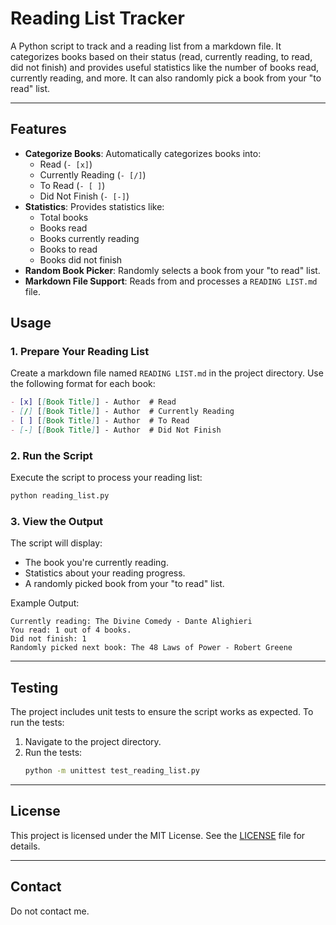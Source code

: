 # Reading List Tracker

A Python script to track and a reading list from a markdown file. It categorizes books based on their status (read, currently reading, to read, did not finish) and provides useful statistics like the number of books read, currently reading, and more. It can also randomly pick a book from your "to read" list.

---

## Features

- **Categorize Books**: Automatically categorizes books into:
  - Read (`- [x]`)
  - Currently Reading (`- [/]`)
  - To Read (`- [ ]`)
  - Did Not Finish (`- [-]`)
- **Statistics**: Provides statistics like:
  - Total books
  - Books read
  - Books currently reading
  - Books to read
  - Books did not finish
- **Random Book Picker**: Randomly selects a book from your "to read" list.
- **Markdown File Support**: Reads from and processes a `READING LIST.md` file.

## Usage

### 1. Prepare Your Reading List
Create a markdown file named `READING LIST.md` in the project directory. Use the following format for each book:

```markdown
- [x] [[Book Title]] - Author  # Read
- [/] [[Book Title]] - Author  # Currently Reading
- [ ] [[Book Title]] - Author  # To Read
- [-] [[Book Title]] - Author  # Did Not Finish
```

### 2. Run the Script
Execute the script to process your reading list:
```bash
python reading_list.py
```

### 3. View the Output
The script will display:
- The book you're currently reading.
- Statistics about your reading progress.
- A randomly picked book from your "to read" list.

Example Output:
```
Currently reading: The Divine Comedy - Dante Alighieri
You read: 1 out of 4 books.
Did not finish: 1
Randomly picked next book: The 48 Laws of Power - Robert Greene
```

---

## Testing

The project includes unit tests to ensure the script works as expected. To run the tests:

1. Navigate to the project directory.
2. Run the tests:
   ```bash
   python -m unittest test_reading_list.py
   ```

---

## License

This project is licensed under the MIT License. See the [LICENSE](LICENSE) file for details.

---

## Contact

Do not contact me.